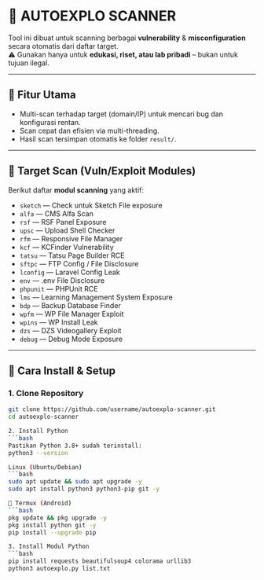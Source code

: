 # 🚀 AUTOEXPLO SCANNER
Tool ini dibuat untuk scanning berbagai **vulnerability** & **misconfiguration** secara otomatis dari daftar target.  
⚠️ Gunakan hanya untuk **edukasi, riset, atau lab pribadi** – bukan untuk tujuan ilegal.

---

## 📌 Fitur Utama
- Multi-scan terhadap target (domain/IP) untuk mencari bug dan konfigurasi rentan.
- Scan cepat dan efisien via multi-threading.
- Hasil scan tersimpan otomatis ke folder `result/`.

---

## 🎯 Target Scan (Vuln/Exploit Modules)

Berikut daftar **modul scanning** yang aktif:
- `sketch` — Check untuk Sketch File exposure  
- `alfa` — CMS Alfa Scan  
- `rsf` — RSF Panel Exposure  
- `upsc` — Upload Shell Checker  
- `rfm` — Responsive File Manager  
- `kcf` — KCFinder Vulnerability  
- `tatsu` — Tatsu Page Builder RCE  
- `sftpc` — FTP Config / File Disclosure  
- `lconfig` — Laravel Config Leak  
- `env` — .env File Disclosure  
- `phpunit` — PHPUnit RCE  
- `lms` — Learning Management System Exposure  
- `bdp` — Backup Database Finder  
- `wpfm` — WP File Manager Exploit  
- `wpins` — WP Install Leak  
- `dzs` — DZS Videogallery Exploit  
- `debug` — Debug Mode Exposure  

---

## 🔧 Cara Install & Setup
### 1. Clone Repository
```bash
git clone https://github.com/username/autoexplo-scanner.git
cd autoexplo-scanner

2. Install Python
```bash
Pastikan Python 3.8+ sudah terinstall:
python3 --version

Linux (Ubuntu/Debian)
```bash
sudo apt update && sudo apt upgrade -y
sudo apt install python3 python3-pip git -y

🔹 Termux (Android)
```bash
pkg update && pkg upgrade -y
pkg install python git -y
pip install --upgrade pip

3. Install Modul Python
```bash
pip install requests beautifulsoup4 colorama urllib3
python3 autoexplo.py list.txt
